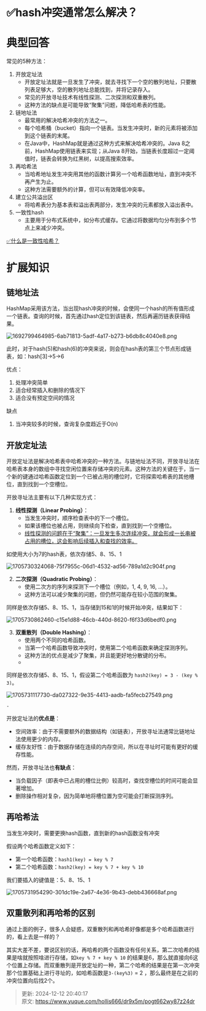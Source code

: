 # ✅hash冲突通常怎么解决？

# 典型回答


常见的5种方法：

1. 开放定址法
    - 开放定址法就是一旦发生了冲突，就去寻找下一个空的散列地址，只要散列表足够大，空的散列地址总能找到，并将记录存入。
    - 常见的开放寻址技术有线性探测、二次探测和双重散列。
    - 这种方法的缺点是可能导致“聚集”问题，降低哈希表的性能。
2. 链地址法
    - 最常用的解决哈希冲突的方法之一。
    - 每个哈希桶（bucket）指向一个链表。当发生冲突时，新的元素将被添加到这个链表的末尾。
    - 在Java中，HashMap就是通过这种方式来解决哈希冲突的。Java 8之前，HashMap使用链表来实现；从Java 8开始，当链表长度超过一定阈值时，链表会转换为红黑树，以提高搜索效率。
3. 再哈希法
    - 当哈希地址发生冲突用其他的函数计算另一个哈希函数地址，直到冲突不再产生为止。
    - 这种方法需要额外的计算，但可以有效降低冲突率。
4. 建立公共溢出区
    - 将哈希表分为基本表和溢出表两部分，发生冲突的元素都放入溢出表中。
5. 一致性hash
    - 主要用于分布式系统中，如分布式缓存。它通过将数据均匀分布到多个节点上来减少冲突。



[✅什么是一致性哈希？](https://www.yuque.com/hollis666/dr9x5m/hgx0twgg4t7nqg6v)



# 扩展知识
## 链地址法
HashMap采用该方法，当出现hash冲突的时候，会使同一个hash的所有值形成一个链表。查询的时候，首先通过hash定位到该链表，然后再遍历链表获得结果。



![1692799464985-6ab71813-5adf-4a17-b273-b6db8c4040e8.png](./img/VnMldxz3H37M_GcB/1692799464985-6ab71813-5adf-4a17-b273-b6db8c4040e8-278528.png)



此时，对于hash(5)和hash(6)的冲突来说，则会在hash表的第三个节点形成链表，如：hash[3]->5->6



优点：

1. 处理冲突简单
2. 适合经常插入和删除的情况下
3. 适合没有预定空间的情况

缺点

1. 当冲突较多的时候，查询复杂度趋近于O(n)

## 开放定址法
开放定址法是解决哈希表中哈希冲突的一种方法。与链地址法不同，开放寻址法在哈希表本身的数组中寻找空闲位置来存储冲突的元素。这种方法的关键在于，当一个新的键通过哈希函数定位到一个已被占用的槽位时，它将探索哈希表的其他槽位，直到找到一个空槽位<font style="color:rgb(55, 65, 81);">。</font>

<font style="color:rgb(55, 65, 81);"></font>

开放寻址法主要有以下几种实现方式：

1. **线性探测（Linear Probing）**：
    - 当发生冲突时，顺序检查表中的下一个槽位。
    - 如果该槽位也被占用，则继续向下检查，直到找到一个空槽位。
    - <u>线性探测的问题在于“聚集”：一旦发生多次连续冲突，就会形成一长串被占用的槽位，这会影响后续插入和查找的效率。</u>



如使用大小为7的hash表，依次存储5、8、15、1

![1705730324068-75f7955c-06d1-4532-ad56-789a1d2c904f.png](./img/VnMldxz3H37M_GcB/1705730324068-75f7955c-06d1-4532-ad56-789a1d2c904f-957559.png)



2. **二次探测（Quadratic Probing）**：
    - 使用二次方的序列来探测下一个槽位（例如，1, 4, 9, 16, ...）。
    - 这种方法可以减少聚集的问题，但仍然可能存在较小范围的聚集。



同样是依次存储5、8、15、1，当存储到15和1的时候开始冲突，结果如下：

![1705730862460-c15e1d88-46cb-440d-8620-f6f33d6bedf0.png](./img/VnMldxz3H37M_GcB/1705730862460-c15e1d88-46cb-440d-8620-f6f33d6bedf0-951429.png)



3. **双重散列（Double Hashing）**：
    - 使用两个不同的哈希函数。
    - 当第一个哈希函数导致冲突时，使用第二个哈希函数来确定探测序列。
    - 这种方法的优点是减少了聚集，并且能更好地分散键的分布。
    - 

同样是依次存储5、8、15、1，假设第二个哈希函数为 `hash2(key) = 3 - (key % 3)`。



![1705731117730-da027322-9e35-4413-aadb-fa5fecb27549.png](./img/VnMldxz3H37M_GcB/1705731117730-da027322-9e35-4413-aadb-fa5fecb27549-936782.png)

    - 

开放定址法的**优点是**：

+ 空间效率：由于不需要额外的数据结构（如链表），开放寻址法通常比链地址法使用更少的内存。
+ 缓存友好性：由于数据存储在连续的内存空间，所以在寻址时可能有更好的缓存性能。



然而，开放寻址法也**有缺点**：



+ 当负载因子（即表中已占用的槽位比例）较高时，查找空槽位的时间可能会显著增加。
+ 删除操作相对复杂，因为简单地将槽位置为空可能会打断探测序列。



## 再哈希法
当发生冲突时，需要更换hash函数，直到新的hash函数没有冲突



假设两个哈希函数定义如下：

+ 第一个哈希函数：`hash1(key) = key % 7`
+ 第二个哈希函数：`hash2(key) = key % 7 + key % 10`

我们要插入的键值是：5、8、15、1

![1705731954290-301dc19e-2a67-4e36-9b43-debb436668af.png](./img/VnMldxz3H37M_GcB/1705731954290-301dc19e-2a67-4e36-9b43-debb436668af-146936.png)





## **双重散列和再哈希的区别**


通过上面的例子，很多人会疑惑，双重散列和再哈希好像都是多个哈希函数进行的，看上去是一样的？



其实大差不差，要说区别的话，再哈希的两个函数没有任何关系，第二次哈希的结果是啥就按照啥进行存储，如`key % 7 + key % 10` 的结果是6，那么就直接向6这个位置上存储。而双重散列是开放定址的一种，第二个哈希的结果是在第一次冲突那个位置基础上进行寻址的，如哈希函数是`3-(key%3)` = 2 ，那么最终是在之前的冲突位置向后找2个。





> 更新: 2024-12-12 20:40:17  
> 原文: <https://www.yuque.com/hollis666/dr9x5m/pogt662wy87z24dr>